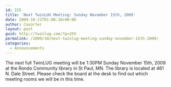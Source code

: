 ```yaml
---
id: 155
title: 'Next TwinLUG Meeting: Sunday November 15th, 2009'
date: 2009-10-21T01:00:18+00:00
author: Cavorter
layout: post
guid: http://twinlug.com/?p=155
permalink: /2009/10/next-twinlug-meeting-sunday-november-15th-2009/
categories:
  - Announcements
---
```

The next full TwinLUG meeting will be 1:30PM Sunday November 15th, 2009 at the Rondo Community library in St Paul, MN. The library is located at 461 N. Dale Street. Please check the board at the desk to find out which meeting rooms we will be in this time.